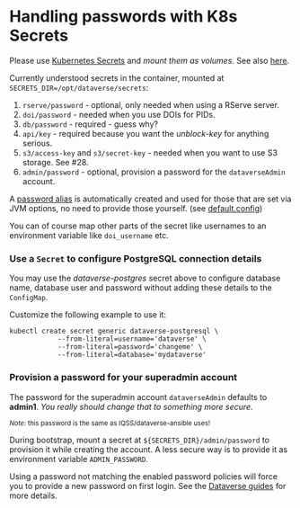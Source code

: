 # Handling passwords with K8s Secrets
Please use [Kubernetes Secrets](https://kubernetes.io/docs/concepts/configuration/secret/) and *mount them as volumes*.
See also [here](https://kubernetes.io/docs/tasks/inject-data-application/distribute-credentials-secure/#create-a-pod-that-has-access-to-the-secret-data-through-a-volume).

Currently understood secrets in the container, mounted at `SECRETS_DIR=/opt/dataverse/secrets`:
1. `rserve/password` - optional, only needed when using a RServe server.
2. `doi/password` - needed when you use DOIs for PIDs.
3. `db/password` - required - guess why?
4. `api/key` - required because you want the *unblock-key* for anything serious.
5. `s3/access-key` and `s3/secret-key` - needed when you want to use S3 storage. See #28.
6. `admin/password` - optional, provision a password for the `dataverseAdmin` account.

A [password alias](https://docs.oracle.com/cd/E19798-01/821-1751/ghgqc/index.html)
is automatically created and used for those that are set via JVM options, no need
to provide those yourself. (see [default.config](https://github.com/IQSS/dataverse-kubernetes/blob/master/docker/dataverse-k8s/bin/default.config))

You can of course map other parts of the secret like usernames to an environment
variable like `doi_username` etc.

### Use a `Secret` to configure PostgreSQL connection details
You may use the *dataverse-postgres* secret above to configure database name,
database user and password without adding these details to the `ConfigMap`.

Customize the following example to use it:
```
kubectl create secret generic dataverse-postgresql \
            --from-literal=username='dataverse' \
            --from-literal=password='changeme' \
            --from-literal=database='mydataverse'
```

### Provision a password for your superadmin account
The password for the superadmin account `dataverseAdmin` defaults to
**admin1**. *You really should change that to something more secure.*

<small>*Note:* this password is the same as IQSS/dataverse-ansible uses!</small>

During bootstrap, mount a secret at `${SECRETS_DIR}/admin/password` to provision
it while creating the account. A less secure way is to provide it as environment
variable `ADMIN_PASSWORD`.

Using a password not matching the enabled password policies will force you
to provide a new password on first login. See the [Dataverse guides](http://guides.dataverse.org/en/latest/installation/config.html#enforce-strong-passwords-for-user-accounts) for more details.
